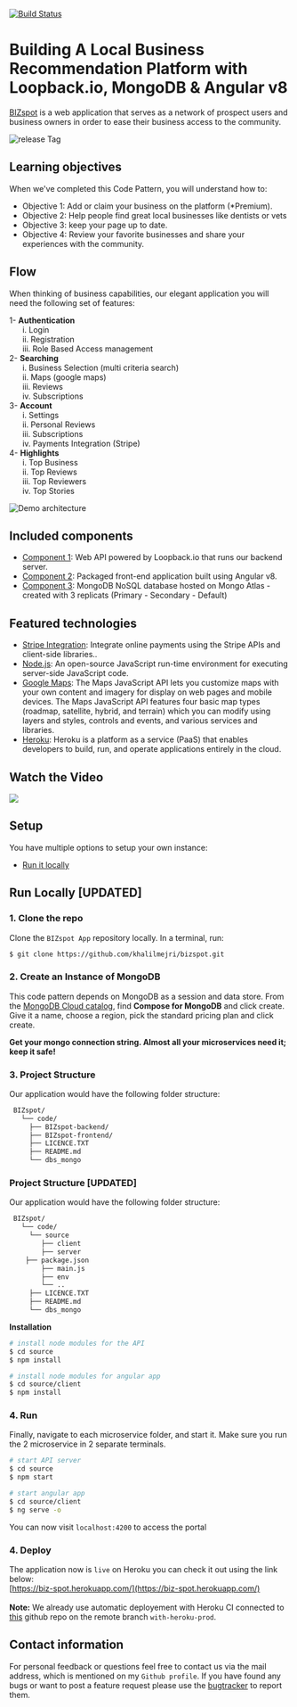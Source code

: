 [![Build Status](https://travis-ci.org/IBM/innovate-digital-bank.svg?branch=master)]("")

# Building A Local Business Recommendation Platform with Loopback.io, MongoDB & Angular v8

[BIZspot]("") is a web application that serves as a network of prospect users and business owners in order to ease their business access to the community.

![release Tag](https://i.ibb.co/cvSXMFz/Annotation-2019-12-23-153431.png)


## Learning objectives

When we've completed this Code Pattern, you will understand how to:

* Objective 1: Add or claim your business on the platform (*Premium).
* Objective 2: Help people find great local businesses like dentists or vets
* Objective 3: keep your page up to date.
* Objective 4: Review your favorite businesses and share your experiences with the community.

## Flow

When thinking of business capabilities, our elegant application you will need the following set of features:

1- **Authentication**
    <br>&nbsp;&nbsp;&nbsp;&nbsp;&nbsp;&nbsp;i. Login 
    <br>&nbsp;&nbsp;&nbsp;&nbsp;&nbsp;&nbsp;ii. Registration
    <br>&nbsp;&nbsp;&nbsp;&nbsp;&nbsp;&nbsp;iii. Role Based Access management 
    <br>
2- **Searching** 
	<br>&nbsp;&nbsp;&nbsp;&nbsp;&nbsp;&nbsp;i. Business Selection (multi criteria search)
	<br>&nbsp;&nbsp;&nbsp;&nbsp;&nbsp;&nbsp;ii. Maps (google maps)
	<br>&nbsp;&nbsp;&nbsp;&nbsp;&nbsp;&nbsp;iii. Reviews
	<br>&nbsp;&nbsp;&nbsp;&nbsp;&nbsp;&nbsp;iv. Subscriptions
    <br>
3- **Account**
	<br>&nbsp;&nbsp;&nbsp;&nbsp;&nbsp;&nbsp;i. Settings
	<br>&nbsp;&nbsp;&nbsp;&nbsp;&nbsp;&nbsp;ii. Personal Reviews
	<br>&nbsp;&nbsp;&nbsp;&nbsp;&nbsp;&nbsp;iii. Subscriptions
	<br>&nbsp;&nbsp;&nbsp;&nbsp;&nbsp;&nbsp;iv. Payments Integration (Stripe) 
    <br>
4- **Highlights**
	<br>&nbsp;&nbsp;&nbsp;&nbsp;&nbsp;&nbsp;i. Top Business
	<br>&nbsp;&nbsp;&nbsp;&nbsp;&nbsp;&nbsp;ii. Top Reviews
	<br>&nbsp;&nbsp;&nbsp;&nbsp;&nbsp;&nbsp;iii. Top Reviewers
	<br>&nbsp;&nbsp;&nbsp;&nbsp;&nbsp;&nbsp;iv. Top Stories

![Demo architecture](https://i.ibb.co/fqwgVtX/BIZspot-usecase.jpg)

## Included components

* [Component 1](https://loopback.io/doc/en/lb3/): Web API powered by Loopback.io that runs our backend server.
* [Component 2](https://angular.io/): Packaged front-end application built using Angular v8. 
* [Component 3](https://cloud.mongodb.com/): MongoDB NoSQL database hosted on Mongo Atlas - created with 3 replicats (Primary - Secondary - Default)

## Featured technologies

* [Stripe Integration](https://stripe.com/docs/api): Integrate online payments using the Stripe APIs and client-side libraries..
* [Node.js](https://nodejs.org/): An open-source JavaScript run-time environment for executing server-side JavaScript code.
* [Google Maps](https://developers.google.com/maps/documentation/javascript/tutorial): The Maps JavaScript API lets you customize maps with your own content and imagery for display on web pages and mobile devices. The Maps JavaScript API features four basic map types (roadmap, satellite, hybrid, and terrain) which you can modify using layers and styles, controls and events, and various services and libraries.
* [Heroku](https://dashboard.heroku.com/apps): Heroku is a platform as a service (PaaS) that enables developers to build, run, and operate applications entirely in the cloud.

## Watch the Video

[![](https://i.vimeocdn.com/video/825713314.webp?mw=1400&mh=787)](https://vimeo.com/368913922)

## Setup

You have multiple options to setup your own instance:

* [Run it locally](#run-locally)

## Run Locally [UPDATED]

### 1. Clone the repo

Clone the `BIZspot App` repository locally. In a terminal, run:

```bash
$ git clone https://github.com/khalilmejri/bizspot.git
```

### 2. Create an Instance of MongoDB

This code pattern depends on MongoDB as a session and data store. From the [MongoDB Cloud catalog](https://cloud.ibm.com/catalog), find **Compose for MongoDB** and click create. Give it a name, choose a region, pick the standard pricing plan and click create.

**Get your mongo connection string. Almost all your microservices need it; keep it safe!**

### 3. Project Structure
Our application would have the following folder structure:
```bash
 BIZspot/
   └── code/
     ├── BIZspot-backend/
     ├── BIZspot-frontend/
     ├── LICENCE.TXT
     ├── README.md
     └── dbs_mongo
```

### Project Structure [UPDATED]
Our application would have the following folder structure:
```bash
 BIZspot/
   └── code/
     └── source
        ├── client
        ├── server
	├── package.json
        ├── main.js
        ├── env
        └── ..
     ├── LICENCE.TXT
     ├── README.md
     └── dbs_mongo
```


**Installation**

```bash
# install node modules for the API
$ cd source
$ npm install

# install node modules for angular app
$ cd source/client
$ npm install
```
### 4. Run

Finally, navigate to each microservice folder, and start it. Make sure you run the 2 microservice in 2 separate terminals.

```bash
# start API server
$ cd source
$ npm start

# start angular app
$ cd source/client
$ ng serve -o
```

You can now visit `localhost:4200` to access the portal

### 4. Deploy

The application now is `live` on Heroku you can check it out using the link below: <br/>
[https://biz-spot.herokuapp.com/](https://biz-spot.herokuapp.com/)
<br/>
<br/>
**Note:** We already use automatic deployement with Heroku CI connected to [this](https://github.com/khalilMejri/BIZspot/deployments) github repo on the remote branch `with-heroku-prod`. 

## Contact information
For personal feedback or questions feel free to contact us via the mail address, which is mentioned on my `Github profile`. If you have found any bugs or want to post a feature request please use the [bugtracker](https://github.com/khalilMejri/BIZspot/issues) to report them.
